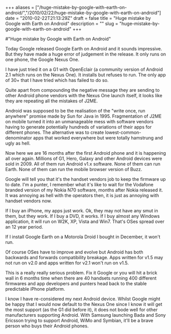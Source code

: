 +++
aliases = ["/huge-mistake-by-google-with-earth-on-android/","/2010/02/22/huge-mistake-by-google-with-earth-on-android"]
date = "2010-02-22T21:13:29Z"
draft = false
title = "Huge mistake by Google with Earth on Android"
description = ""
slug = "huge-mistake-by-google-with-earth-on-android"
+++

#"Huge mistake by Google with Earth on Android"


 <p>Today Google released Google Earth on Android and it sounds impressive. But they have made a huge error of judgement in the release. It only runs on one phone, the Google Nexus One.&nbsp;</p>
<p>I have just tried it on a G1 with OpenEclair (a community version of Android 2.1 which runs on the Nexus One). It installs but refuses to run. The only app of 30+ that I have tried which has failed to do so.</p>
<p>Quite apart from compounding the negative message they are sending to other Android phone vendors with the Nexus One launch itself, it looks like they are repeating all the mistakes of J2ME.</p>
<p>Android was supposed to be the realisation of the "write once, run anywhere" promise made by Sun for Java in 1995. Fragmentation of J2ME on mobile turned it into an unmanageable mess with software vendors having to generate potentially hundreds of variations of their apps for different phones. The alternative was to create lowest-common-denominator apps that worked everywhere but were totally hamstrung and ugly as hell.</p>
<p>Now here we are 16 months after the first Android phone and it is happening all over again. Millions of G1, Hero, Galaxy and other Android devices were sold in 2009. All of them run Android v1.x software. None of them can run Earth. None of them can run the mobile browser version of Buzz.</p>
<p>Google will tell you that it's the handset vendors job to keep the firmware up to date. I'm a punter, I remember what it's like to wait for the Vodafone branded version of my Nokia N70 software, months after Nokia released it. It was annoying as hell with the operators then, it is just as annoying with handset vendors now.&nbsp;</p>
<p>If I buy an iPhone, my apps just work. Ok, they may not have any smut in them, but they work. If I buy a DVD, it works. If I buy almost any Windows application, it will run on W2K, XP, Vista and Win7. That's OSes spread over an 12 year period.&nbsp;</p>
<p>If I install Google Earth on a Motorola Droid I bought in December, it won't run.</p>
<p>Of course OSes have to improve and evolve but Android has both backwards and forwards&nbsp;compatibility&nbsp;breakage. Apps written for v1.5 may not run on v2.0 and apps written for v2.1 won't run on v1.5.</p>
<p>This is a really really serious problem. Fix it Google or you will hit a brick wall in 6 months time when there are 40 handsets running 400 different firmwares and app developers and punters head back to the stable predictable iPhone platform.</p>
<p>I know I have re-considered my next Android device. Whilst Google might be happy that I would now default to the Nexus One since I know it will get the most support (as the G1 did before it), it does not bode well for other manufacturers supporting Android. With Samsung launching Bada and Sony Ericsson trying to support Android, WiMo and Symbian, it'll be a brave person who buys their Android phones.</p>
<p>&nbsp;</p>
 